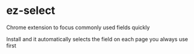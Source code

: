 # ez-select
Chrome extension to focus commonly used fields quickly

Install and it automatically selects the field on each page you always use first
